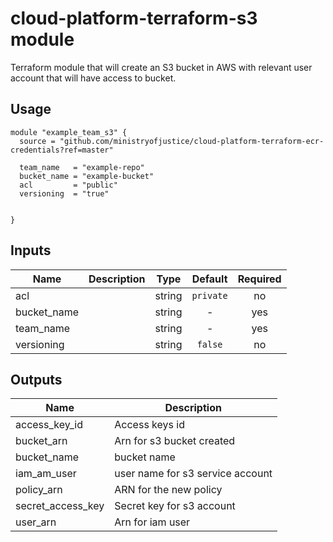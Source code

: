# cloud-platform-terraform-s3 module

Terraform module that will create an S3 bucket in AWS with relevant user account that will have access to bucket.

## Usage

```hcl
module "example_team_s3" {
  source = "github.com/ministryofjustice/cloud-platform-terraform-ecr-credentials?ref=master"

  team_name   = "example-repo"
  bucket_name = "example-bucket"
  acl         = "public"
  versioning  = "true"


}
```

## Inputs

| Name | Description | Type | Default | Required |
|------|-------------|:----:|:-----:|:-----:|
| acl |  | string | `private` | no |
| bucket_name |  | string | - | yes |
| team_name |  | string | - | yes |
| versioning |  | string | `false` | no |

## Outputs

| Name | Description |
|------|-------------|
| access_key_id | Access keys id |
| bucket_arn | Arn for s3 bucket created |
| bucket_name | bucket name |
| iam_am_user | user name for s3 service account |
| policy_arn | ARN for the new policy |
| secret_access_key | Secret key for s3 account |
| user_arn | Arn for iam user |

